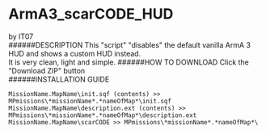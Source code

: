 # ArmA3_scarCODE_HUD
by IT07 <br />
######DESCRIPTION
This "script" "disables" the default vanilla ArmA 3 HUD and shows a custom HUD instead.<br />
It is very clean, light and simple.
######HOW TO DOWNLOAD
Click the "Download ZIP" button<br />
######INSTALLATION GUIDE
```
MissionName.MapName\init.sqf (contents) >> MPmissions\*missionName*.*nameOfMap*\init.sqf
MissionName.MapName\description.ext (contents) >> MPmissions\*missionName*.*nameOfMap*\description.ext
MissionName.MapName\scarCODE >> MPmissions\*missionName*.*nameOfMap*\
```
